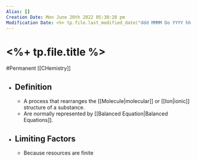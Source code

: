 ```yaml
---
Alias: []
Creation Date: Mon June 20th 2022 05:38:20 pm 
Modification Date: <%+ tp.file.last_modified_date("ddd MMMM Do YYYY hh:mm:ss a") %>
---
```

# <%+ tp.file.title %>
#Permanent [[CHemistry]]

- ## Definition
	- A process that rearranges the [[Molecule|molecular]] or [[Ion|ionic]] structure of a substance.
	- Are normally represented by [[Balanced Equation|Balanced Equations]].
- ## Limiting Factors
	- Because resources are finite 